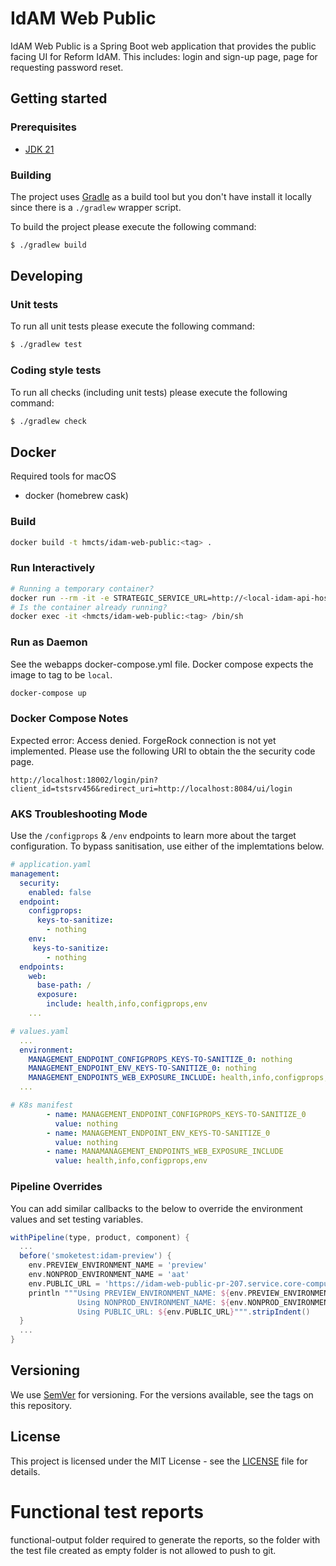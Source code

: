 # IdAM Web Public
IdAM Web Public is a Spring Boot web application that provides the public facing UI for  Reform 
IdAM. This includes: login and sign-up page, page for requesting password reset.

## Getting started

### Prerequisites

- [JDK 21](https://www.oracle.com/java)

### Building

The project uses [Gradle](https://gradle.org) as a build tool but you don't have install it locally since there is a
`./gradlew` wrapper script.  

To build the project please execute the following command:

```bash
$ ./gradlew build
```

## Developing

### Unit tests

To run all unit tests please execute the following command:

```bash
$ ./gradlew test
```

### Coding style tests

To run all checks (including unit tests) please execute the following command:

```bash
$ ./gradlew check
```

## Docker 

Required tools for macOS

- docker (homebrew cask)

### Build

```bash
docker build -t hmcts/idam-web-public:<tag> .
```

### Run Interactively 

```bash
# Running a temporary container?
docker run --rm -it -e STRATEGIC_SERVICE_URL=http://<local-idam-api-hostname> --entrypoint /bin/sh hmcts/idam-web-public:<tag>
# Is the container already running?
docker exec -it <hmcts/idam-web-public:<tag> /bin/sh
```

### Run as Daemon 

See the webapps docker-compose.yml file.
Docker compose expects the image to tag to be `local`.

```bash
docker-compose up
```

### Docker Compose Notes

Expected error: Access denied. ForgeRock connection is not yet implemented. Please use the following URI to obtain the the security code page.

`http://localhost:18002/login/pin?client_id=tstsrv456&redirect_uri=http://localhost:8084/ui/login`

### AKS Troubleshooting Mode

Use the `/configprops` & `/env` endpoints to learn more about the target configuration. To bypass sanitisation, use either of the implemtations below.

```yaml
# application.yaml
management:
  security:
    enabled: false
  endpoint:
    configprops:
      keys-to-sanitize:
        - nothing
    env:
     keys-to-sanitize:
        - nothing
  endpoints:
    web:
      base-path: /
      exposure:
        include: health,info,configprops,env
    ...

# values.yaml
  ...
  environment:
    MANAGEMENT_ENDPOINT_CONFIGPROPS_KEYS-TO-SANITIZE_0: nothing
    MANAGEMENT_ENDPOINT_ENV_KEYS-TO-SANITIZE_0: nothing
    MANAGEMENT_ENDPOINTS_WEB_EXPOSURE_INCLUDE: health,info,configprops,env
  ...

# K8s manifest
        - name: MANAGEMENT_ENDPOINT_CONFIGPROPS_KEYS-TO-SANITIZE_0
          value: nothing
        - name: MANAGEMENT_ENDPOINT_ENV_KEYS-TO-SANITIZE_0
          value: nothing
        - name: MANAMANAGEMENT_ENDPOINTS_WEB_EXPOSURE_INCLUDE
          value: health,info,configprops,env
```


### Pipeline Overrides

You can add similar callbacks to the below to override the environment values and set testing variables.

```groovy
withPipeline(type, product, component) {
  ...
  before('smoketest:idam-preview') {
    env.PREVIEW_ENVIRONMENT_NAME = 'preview'   
    env.NONPROD_ENVIRONMENT_NAME = 'aat'
    env.PUBLIC_URL = 'https://idam-web-public-pr-207.service.core-compute-preview.internal'
    println """Using PREVIEW_ENVIRONMENT_NAME: ${env.PREVIEW_ENVIRONMENT_NAME}
               Using NONPROD_ENVIRONMENT_NAME: ${env.NONPROD_ENVIRONMENT_NAME}
               Using PUBLIC_URL: ${env.PUBLIC_URL}""".stripIndent()
  }
  ...
}
```

## Versioning

We use [SemVer](http://semver.org/) for versioning.
For the versions available, see the tags on this repository.

## License

This project is licensed under the MIT License - see the [LICENSE](LICENSE.md) file for details.


# Functional test reports 
functional-output folder required to generate the reports, so the folder with the test file created as empty folder is not allowed to push to git. 